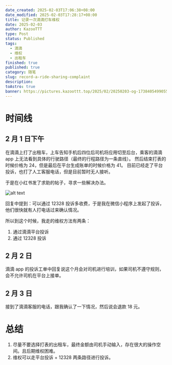 ```yaml
---
date_created: 2025-02-03T17:06:38+08:00
date_modified: 2025-02-03T17:28:17+08:00
title: 记录一次滴滴打车维权
date: 2025-02-03
author: KazooTTT
type: Post
status: Published
tags:
  - 滴滴
  - 维权
  - 出租车
finished: true
published: true
category: 随笔
slug: record-a-ride-sharing-complaint
description: 
toAstro: true
banner: https://pictures.kazoottt.top/2025/02/20250203-og-1738405499055.png
---
```


# 时间线

## 2 月 1 日下午

在滴滴上打了出租车，上车告知手机后四位后司机将应用切至后台，乘客的滴滴 app 上无法看到具体的行驶路径（最终的行程路径为一条直线）。 然后结束打表的时候价格为 24，但是最后在平台生成账单的时候价格为 41。 目前已经走了平台投诉，也打了人工客服电话，但是目前暂时无人接听。

于是在小红书发了求助的帖子，寻求一些解决办法。

![alt text](https://pictures.kazoottt.top/2025/02/20250203-CleanShot2025-02-0317.10.56.png)

回复中提到：可以通过 12328 投诉多收费，于是我在微信小程序上发起了投诉，他们很快就有人打电话过来确认情况。

所以到这个时候，我走的维权方法有两条：

1. 通过滴滴平台投诉
2. 通过 12328 投诉

## 2 月 2 日

滴滴 app 的投诉工单中回复说这个月会对司机进行培训，如果司机不遵守规则，会不允许司机在平台上接单。

## 2 月 3 日

接到了滴滴客服的电话，跟我确认了一下情况，然后说会退款 18 元。

# 总结

1. 尽量不要选择打表的出租车，最终金额由司机手动输入，存在很大的操作空间。且后期维权困难。
2. 维权可以走平台投诉 + 12328 两条路径进行投诉。
